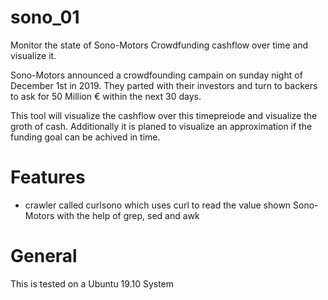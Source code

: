 # sono_01
Monitor the state of Sono-Motors Crowdfunding cashflow over time and visualize it.

Sono-Motors announced a crowdfounding campain on sunday night of December 1st in 2019. 
They parted with their investors and turn to backers to ask for 50 Million € within 
the next 30 days. 

This tool will visualize the cashflow over this timepreiode and visualize the groth
of cash. Additionally it is planed to visualize an approximation if the funding goal
can be achived in time.

# Features
* crawler called curlsono which uses curl to read the value shown Sono-Motors with the help of grep, sed and awk


# General
This is tested on a Ubuntu 19.10 System

